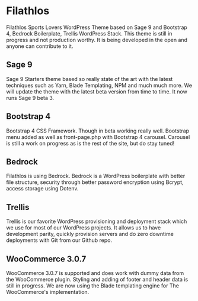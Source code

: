 # Filathlos

Filathlos Sports Lovers WordPress Theme based on Sage 9 and Bootstrap 4, Bedrock Boilerplate, Trellis WordPress Stack. This theme is still in progress and not production worthy. It is being developed in the open and anyone can contribute to it.

## Sage 9
Sage 9 Starters theme based so really state of the art with the latest techniques such as Yarn, Blade Templating, NPM and much much more. We will update the theme with the latest beta version from time to time. It now runs Sage 9 beta 3.

## Bootstrap 4
Bootstrap 4 CSS Framework. Though in beta working really well. Bootstrap menu added as well as front-page.php with Bootstrap 4 carousel. Carousel is still a work on progress as is the rest of the site, but do stay tuned!

## Bedrock
Filathlos is using Bedrock. Bedrock is a WordPress boilerplate with better file structure, security through better password encryption using Bcrypt, access storage using Dotenv.

## Trellis
Trellis is our favorite WordPress provisioning and deployment stack which we use for most of our WordPress projects. It allows us to have development parity, quickly provision servers and do zero downtime deployments with Git from our Github repo.

## WooCommerce 3.0.7
WooCommerce 3.0.7 is supported and does work with dummy data from the WooCommerce plugin. Styling and adding of footer and header data is still in progress. We are now using the Blade templating engine for The WooCommerce's implementation.
